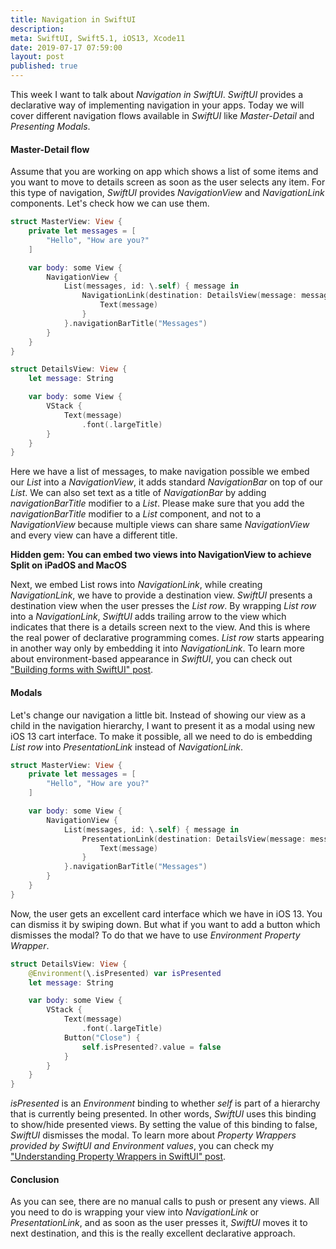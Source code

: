 ```yaml
---
title: Navigation in SwiftUI
description: 
meta: SwiftUI, Swift5.1, iOS13, Xcode11
date: 2019-07-17 07:59:00
layout: post
published: true
---
```


This week I want to talk about *Navigation in SwiftUI*. *SwiftUI* provides a declarative way of implementing navigation in your apps. Today we will cover different navigation flows available in *SwiftUI* like *Master-Detail* and *Presenting Modals*.

#### Master-Detail flow
Assume that you are working on app which shows a list of some items and you want to move to details screen as soon as the user selects any item. For this type of navigation, *SwiftUI* provides *NavigationView* and *NavigationLink* components. Let's check how we can use them.

```swift
struct MasterView: View {
    private let messages = [
        "Hello", "How are you?"
    ]

    var body: some View {
        NavigationView {
            List(messages, id: \.self) { message in
                NavigationLink(destination: DetailsView(message: message)) {
                    Text(message)
                }
            }.navigationBarTitle("Messages")
        }
    }
}
```

```swift
struct DetailsView: View {
    let message: String

    var body: some View {
        VStack {
            Text(message)
                .font(.largeTitle)
        }
    }
}
```

Here we have a list of messages, to make navigation possible we embed our *List* into a *NavigationView*, it adds standard *NavigationBar* on top of our *List*. We can also set text as a title of *NavigationBar* by adding *navigationBarTitle* modifier to a *List*. Please make sure that you add the *navigationBarTitle* modifier to a *List* component, and not to a *NavigationView* because multiple views can share same *NavigationView* and every view can have a different title. 

**Hidden gem: You can embed two views into NavigationView to achieve Split on iPadOS and MacOS**

Next, we embed List rows into *NavigationLink*, while creating *NavigationLink*, we have to provide a destination view. *SwiftUI* presents a destination view when the user presses the *List row*. By wrapping *List row* into a *NavigationLink*, *SwiftUI* adds trailing arrow to the view which indicates that there is a details screen next to the view. And this is where the real power of declarative programming comes. *List row* starts appearing in another way only by embedding it into *NavigationLink*. To learn more about environment-based appearance in *SwiftUI*, you can check out ["Building forms with SwiftUI" post](/2019/06/19/building-forms-with-swiftui/).

#### Modals
Let's change our navigation a little bit. Instead of showing our view as a child in the navigation hierarchy, I want to present it as a modal using new iOS 13 cart interface. To make it possible, all we need to do is embedding *List row* into *PresentationLink* instead of *NavigationLink*.

```swift
struct MasterView: View {
    private let messages = [
        "Hello", "How are you?"
    ]

    var body: some View {
        NavigationView {
            List(messages, id: \.self) { message in
                PresentationLink(destination: DetailsView(message: message)) {
                    Text(message)
                }
            }.navigationBarTitle("Messages")
        }
    }
}
```

Now, the user gets an excellent card interface which we have in iOS 13. You can dismiss it by swiping down. But what if you want to add a button which dismisses the modal? To do that we have to use *Environment Property Wrapper*.

```swift
struct DetailsView: View {
    @Environment(\.isPresented) var isPresented
    let message: String

    var body: some View {
        VStack {
            Text(message)
                .font(.largeTitle)
            Button("Close") {
                self.isPresented?.value = false
            }
        }
    }
}
```

*isPresented* is an *Environment* binding to whether *self* is part of a hierarchy that is currently being presented. In other words, *SwiftUI* uses this binding to show/hide presented views. By setting the value of this binding to false, *SwiftUI* dismisses the modal. To learn more about *Property Wrappers provided by SwiftUI and Environment values*, you can check my ["Understanding Property Wrappers in SwiftUI" post](/2019/06/12/understanding-property-wrappers-in-swiftui/).

#### Conclusion
As you can see, there are no manual calls to push or present any views. All you need to do is wrapping your view into *NavigationLink* or *PresentationLink*, and as soon as the user presses it, *SwiftUI* moves it to next destination, and this is the really excellent declarative approach.
